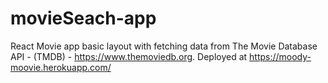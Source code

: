 # movieSeach-app

React Movie app basic layout with fetching data from The Movie Database API - (TMDB) - https://www.themoviedb.org.
Deployed at https://moody-moovie.herokuapp.com/



